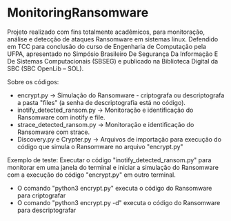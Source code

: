 # MonitoringRansomware
Projeto realizado com fins totalmente acadêmicos, para monitoração, análise e detecção de ataques Ransomware em sistemas linux.
Defendido em TCC para conclusão do curso de Engenharia de Computação pela UFPA, apresentado no Simpósio Brasileiro De Segurança Da Informação E De Sistemas Computacionais (SBSEG) e publicado na Biblioteca Digital da SBC (SBC OpenLib – SOL).


Sobre os códigos:
- encrypt.py -> Simulação do Ransomware - criptografa ou descriptografa a pasta "files" (a senha de descriptografia está no código).
- inotify_detected_ransom.py -> Monitoração e identificação do Ransomware com inotify e file.
- strace_detected_ransom.py -> Monitoração e identificação do Ransomware com strace.
- Discovery.py e Crypter.py -> Arquivos de importação para execução do código que simula o Ransomware no arquivo "encrypt.py"

Exemplo de teste: Executar o código "inotify_detected_ransom.py" para monitorar em uma janela do terminal e iniciar a simulação do Ransomware com a execução do código "encrypt.py" em outro terminal.
* O comando "python3 encrypt.py" executa o código do Ransomware para criptografar
* O comando "python3 encrypt.py -d" executa o código do Ransomware para descriptografar
